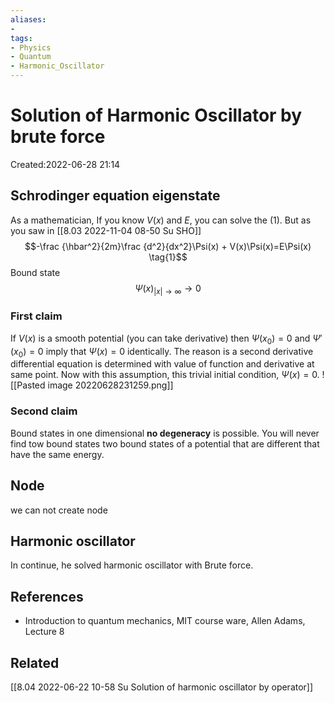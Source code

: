 ```yaml
---
aliases: 
-
tags:
- Physics
- Quantum
- Harmonic_Oscillator
---
```


# Solution of Harmonic Oscillator by brute force
Created:2022-06-28 21:14


## Schrodinger equation eigenstate

As a mathematician, If you know $V(x)$ and $E$, you can solve the $(1)$. But as you saw in [[8.03 2022-11-04 08-50 Su SHO]]
$$-\frac {\hbar^2}{2m}\frac {d^2}{dx^2}\Psi(x) + V(x)\Psi(x)=E\Psi(x) \tag{1}$$
Bound state
$$\Psi(x)_{|x| \to \infty}\to 0$$
### First claim
If $V(x)$ is a smooth potential (you can take derivative) then $\Psi(x_{0})=0$ and $\Psi'(x_{0})=0$ imply that $\Psi(x)=0$ identically. The reason is a second derivative differential equation is determined with value of function and derivative at same point. Now with this assumption, this trivial initial condition, $\Psi(x)=0$.
![[Pasted image 20220628231259.png]]

### Second claim
Bound states in one dimensional **no degeneracy** is possible. You will never find tow bound states two bound states of a potential that are different that have the same energy.

## Node
we can not create node

## Harmonic oscillator
In continue, he solved harmonic oscillator with Brute force.  



## References
- Introduction to quantum mechanics, MIT course ware, Allen Adams, Lecture 8

## Related
[[8.04 2022-06-22 10-58 Su Solution of harmonic oscillator by operator]]